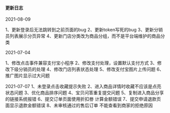 #### 更新日志

2021-08-09

1、更新登录后无法跳转到之前页面的bug
2、更新token写死的bug
3、更新分销员列表展示分页异常
4、更新门店分类改为商品分组，而不是平台端维护的商品分类




2021-07-04

1、修改点击事件兼容支付宝小程序
2、修改支付处理，设置默认支付方式
3、修改下级分销员的处理
4、修改门店列表状态处理
5、修改支付宝图片上传问题
6、推广图片显示过大问题

2021-07-07
1、未登录点击收藏提示失败
2、进入商品详情时收藏不应该是点亮状态问题
3、优化商品排序问题
4、宝贝问答重复提交问题
5、复制进入商品分享的链接系统报错
6、提交订单页面使用折扣劵 计算金额错误
7、提交申请退款页面显示退款金额错误
8、未审核通过的售后订单 不能查看到商家的拒绝原因
